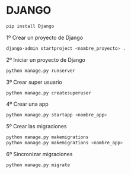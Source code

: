 # DJANGO

```sh
pip install Django
```

1º Crear un proyecto de Django

```sh
django-admin startproject <nombre_proyecto> .
```

2º Iniciar un proyecto de Django

```sh
python manage.py runserver
```

3º Crear super usuario

```sh
python manage.py createsuperuser
```

4º Crear una app

```sh
python manage.py startapp <nombre_app>
```

5º Crear las migraciones

```sh
python manage.py makemigrations
python manage.py makemigrations <nombre_app>
```

6º Sincronizar migraciones

```sh
python manage.py migrate
```
